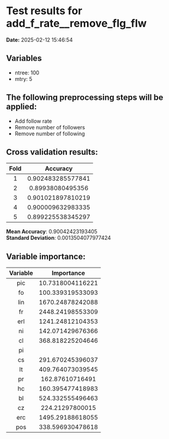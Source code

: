 # Test results for add_f_rate__remove_flg_flw
**Date:**  2025-02-12 15:46:54 

## Variables 
 - ntree:  100 
 - mtry:  5 


 ## The following preprocessing steps will be applied: 
  - Add follow rate 
 - Remove number of followers 
 - Remove number of following 


 ## Cross validation results:
 | Fold | Accuracy |
 |:--:|:--:|
 |  1  |  0.902483285577841  |
 |  2  |  0.89938080495356  |
 |  3  |  0.901021897810219  |
 |  4  |  0.900009632983335  |
 |  5  |  0.899225538345297  |
  
 **Mean Accuracy**:  0.90042423193405  
 **Standard Deviation**:  0.0013504077977424  


 ## Variable importance:
 | Variable | Importance |
 |:--:|:--:|
 |  pic  |  10.7318004116221  |
 |  fo  |  100.339319533093  |
 |  lin  |  1670.24878242088  |
 |  fr  |  2448.24198553309  |
 |  erl  |  1241.24812104353  |
 |  ni  |  142.071429676366  |
 |  cl  |  368.818225204646  |
 |  pi  |    |
 |  cs  |  291.670245396037  |
 |  lt  |  409.764073039545  |
 |  pr  |  162.87610716491  |
 |  hc  |  160.395477418983  |
 |  bl  |  524.332555496463  |
 |  cz  |  224.21297800015  |
 |  erc  |  1495.29188618055  |
 |  pos  |  338.596930478618  |

